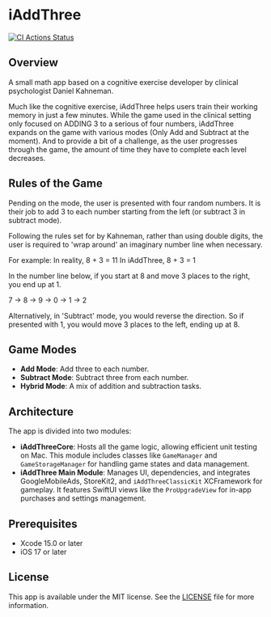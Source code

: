 
# iAddThree
[![CI Actions Status](https://github.com/nikolainobadi/iAddThreeApp/workflows/CI/badge.svg)](https://github.com/nikolainobadi/iAddThreeApp/actions)

## Overview
A small math app based on a cognitive exercise developer by clinical psychologist Daniel Kahneman.

Much like the cognitive exercise, iAddThree helps users train their working memory in just a few minutes. While the game used in the clinical setting only focused on ADDING 3 to a serious of four numbers, iAddThree expands on the game with various modes (Only Add and Subtract at the moment). And to provide a bit of a challenge, as the user progresses through the game, the amount of time they have to complete each level decreases.

## Rules of the Game
Pending on the mode, the user is presented with four random numbers. It is their job to add 3 to each number starting from the left (or subtract 3 in subtract mode).

Following the rules set for by Kahneman, rather than using double digits, the user is required to 'wrap around' an imaginary number line when necessary.

For example:
In reality, 8 + 3 = 11
In iAddThree, 8 + 3 = 1

In the number line below, if you start at 8 and move 3 places to the right, you end up at 1.

7 -> 8 -> 9 -> 0 -> 1 -> 2

Alternatively, in 'Subtract' mode, you would reverse the direction. So if presented with 1, you would move 3 places to the left, ending up at 8.

## Game Modes
- **Add Mode**: Add three to each number.
- **Subtract Mode**: Subtract three from each number.
- **Hybrid Mode**: A mix of addition and subtraction tasks.

## Architecture
The app is divided into two modules:
- **iAddThreeCore**: Hosts all the game logic, allowing efficient unit testing on Mac. This module includes classes like `GameManager` and `GameStorageManager` for handling game states and data management.
- **iAddThree Main Module**: Manages UI, dependencies, and integrates GoogleMobileAds, StoreKit2, and `iAddThreeClassicKit` XCFramework for gameplay. It features SwiftUI views like the `ProUpgradeView` for in-app purchases and settings management.

## Prerequisites
- Xcode 15.0 or later
- iOS 17 or later

## License
This app is available under the MIT license. See the [LICENSE](LICENSE) file for more information.

